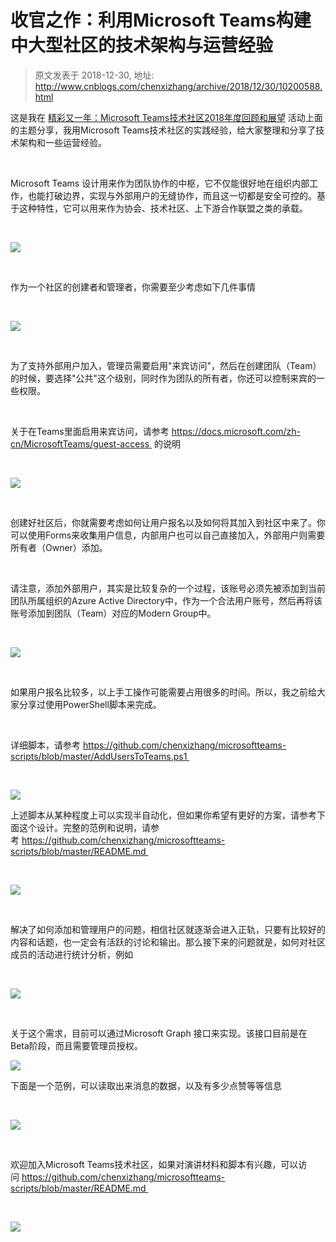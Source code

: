 # 收官之作：利用Microsoft Teams构建中大型社区的技术架构与运营经验 
> 原文发表于 2018-12-30, 地址: http://www.cnblogs.com/chenxizhang/archive/2018/12/30/10200588.html 


这是我在 [精彩又一年：Microsoft Teams技术社区2018年度回顾和展望](http://mp.weixin.qq.com/s?__biz=MjM5ODEyNjE5OA==&mid=2455455491&idx=1&sn=9470d22a17f871f57a570772b46d20e8&chksm=b160901a8617190c4138fcc59777a3e4a2e7e59ca75b6de9a68850c58fb5e090ea29d69cfe64&scene=21) 活动上面的主题分享，我用Microsoft Teams技术社区的实践经验，给大家整理和分享了技术架构和一些运营经验。



 

Microsoft Teams 设计用来作为团队协作的中枢，它不仅能很好地在组织内部工作，也能打破边界，实现与外部用户的无缝协作，而且这一切都是安全可控的。基于这种特性，它可以用来作为协会、技术社区、上下游合作联盟之类的承载。



 

![](https://img2018.cnblogs.com/blog/9072/201812/9072-20181230202729226-520920848.png)



 

作为一个社区的创建者和管理者，你需要至少考虑如下几件事情



 

![](https://img2018.cnblogs.com/blog/9072/201812/9072-20181230202729666-1570125271.png)



 

为了支持外部用户加入，管理员需要启用"来宾访问"，然后在创建团队（Team）的时候，要选择"公共"这个级别，同时作为团队的所有者，你还可以控制来宾的一些权限。



 

关于在Teams里面启用来宾访问，请参考 https://docs.microsoft.com/zh-cn/MicrosoftTeams/guest-access  的说明



 

![](https://img2018.cnblogs.com/blog/9072/201812/9072-20181230202729958-84707714.png)



 

创建好社区后，你就需要考虑如何让用户报名以及如何将其加入到社区中来了。你可以使用Forms来收集用户信息，内部用户也可以自己直接加入，外部用户则需要所有者（Owner）添加。



 

请注意，添加外部用户，其实是比较复杂的一个过程，该账号必须先被添加到当前团队所属组织的Azure Active Directory中，作为一个合法用户账号，然后再将该账号添加到团队（Team）对应的Modern Group中。



 

![](https://img2018.cnblogs.com/blog/9072/201812/9072-20181230202730257-409514300.png)



 

如果用户报名比较多，以上手工操作可能需要占用很多的时间。所以，我之前给大家分享过使用PowerShell脚本来完成。



 

详细脚本，请参考 https://github.com/chenxizhang/microsoftteams-scripts/blob/master/AddUsersToTeams.ps1 



 

![](https://img2018.cnblogs.com/blog/9072/201812/9072-20181230202730668-1924885554.png)


上述脚本从某种程度上可以实现半自动化，但如果你希望有更好的方案，请参考下面这个设计。完整的范例和说明，请参考 https://github.com/chenxizhang/microsoftteams-scripts/blob/master/README.md 



 

![](https://img2018.cnblogs.com/blog/9072/201812/9072-20181230202730955-1321184281.png)



 

解决了如何添加和管理用户的问题，相信社区就逐渐会进入正轨，只要有比较好的内容和话题，也一定会有活跃的讨论和输出。那么接下来的问题就是，如何对社区成员的活动进行统计分析，例如



 

![](https://img2018.cnblogs.com/blog/9072/201812/9072-20181230202731299-415704834.png)



 

关于这个需求，目前可以通过Microsoft Graph 接口来实现。该接口目前是在Beta阶段，而且需要管理员授权。


![](https://img2018.cnblogs.com/blog/9072/201812/9072-20181230202731568-2063170036.png)


下面是一个范例，可以读取出来消息的数据，以及有多少点赞等等信息



 

![](https://img2018.cnblogs.com/blog/9072/201812/9072-20181230202731856-68727213.png)



 

欢迎加入Microsoft Teams技术社区，如果对演讲材料和脚本有兴趣，可以访问 https://github.com/chenxizhang/microsoftteams-scripts/blob/master/README.md 



 

![](https://img2018.cnblogs.com/blog/9072/201812/9072-20181230202732189-2108513213.png)



 

